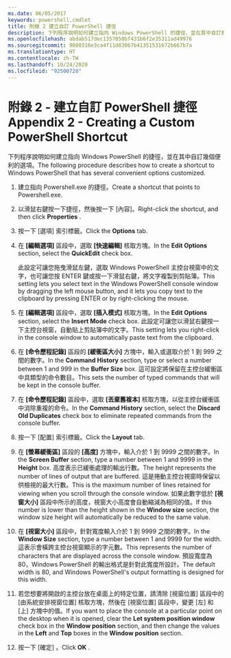 ```yaml
---
ms.date: 06/05/2017
keywords: powershell,cmdlet
title: 附錄 2 建立自訂 PowerShell 捷徑
description: 下列程序說明如何建立指向 Windows PowerShell 的捷徑，並在其中自訂幾個便利的選項。
ms.openlocfilehash: abdab517dec1357050bf431b6f2e35311ad49976
ms.sourcegitcommit: 9080316e3ca4f11d83067b41351531672b667b7a
ms.translationtype: HT
ms.contentlocale: zh-TW
ms.lasthandoff: 10/24/2020
ms.locfileid: "92500720"
---
```

# <a name="appendix-2---creating-a-custom-powershell-shortcut"></a><span data-ttu-id="f4bd7-104">附錄 2 - 建立自訂 PowerShell 捷徑</span><span class="sxs-lookup"><span data-stu-id="f4bd7-104">Appendix 2 - Creating a Custom PowerShell Shortcut</span></span>

<span data-ttu-id="f4bd7-105">下列程序說明如何建立指向 Windows PowerShell 的捷徑，並在其中自訂幾個便利的選項。</span><span class="sxs-lookup"><span data-stu-id="f4bd7-105">The following procedure describes how to create a shortcut to Windows PowerShell that has several convenient options customized.</span></span>

1. <span data-ttu-id="f4bd7-106">建立指向 Powershell.exe 的捷徑。</span><span class="sxs-lookup"><span data-stu-id="f4bd7-106">Create a shortcut that points to Powershell.exe.</span></span>

1. <span data-ttu-id="f4bd7-107">以滑鼠右鍵按一下捷徑，然後按一下 [內容]。</span><span class="sxs-lookup"><span data-stu-id="f4bd7-107">Right-click the shortcut, and then click **Properties** .</span></span>

1. <span data-ttu-id="f4bd7-108">按一下 [選項]  索引標籤。</span><span class="sxs-lookup"><span data-stu-id="f4bd7-108">Click the **Options** tab.</span></span>

1. <span data-ttu-id="f4bd7-109">在 **[編輯選項]** 區段中，選取 **[快速編輯]** 核取方塊。</span><span class="sxs-lookup"><span data-stu-id="f4bd7-109">In the **Edit Options** section, select the **QuickEdit** check box.</span></span>

    <span data-ttu-id="f4bd7-110">此設定可讓您拖曳滑鼠左鍵，選取 Windows PowerShell 主控台視窗中的文字，也可讓您按 ENTER 鍵或按一下滑鼠右鍵，將文字複製到剪貼簿。</span><span class="sxs-lookup"><span data-stu-id="f4bd7-110">This setting lets you select text in the Windows PowerShell console window by dragging the left  mouse button, and it lets you copy text to the clipboard by pressing ENTER or by right-clicking  the mouse.</span></span>

1. <span data-ttu-id="f4bd7-111">在 **[編輯選項]** 區段中，選取 **[插入模式]** 核取方塊。</span><span class="sxs-lookup"><span data-stu-id="f4bd7-111">In the **Edit Options** section, select the **Insert Mode** check box.</span></span> <span data-ttu-id="f4bd7-112">此設定可讓您以滑鼠右鍵按一下主控台視窗，自動貼上剪貼簿中的文字。</span><span class="sxs-lookup"><span data-stu-id="f4bd7-112">This setting lets you right-click in the console window to automatically paste text from the clipboard.</span></span>

1. <span data-ttu-id="f4bd7-113">在 **[命令歷程記錄]** 區段的 **[緩衝區大小]** 方塊中，輸入或選取介於 1 到 999 之間的數字。</span><span class="sxs-lookup"><span data-stu-id="f4bd7-113">In the **Command History** section, type or select a number between 1 and 999 in the **Buffer Size** box.</span></span> <span data-ttu-id="f4bd7-114">這可設定將保留在主控台緩衝區中具類型的命令數目。</span><span class="sxs-lookup"><span data-stu-id="f4bd7-114">This sets the number of typed commands that will be kept in the console buffer.</span></span>

1. <span data-ttu-id="f4bd7-115">在 **[命令歷程記錄]** 區段中，選取 **[丟棄舊複本]** 核取方塊，以從主控台緩衝區中消除重複的命令。</span><span class="sxs-lookup"><span data-stu-id="f4bd7-115">In the **Command History** section, select the **Discard Old Duplicates** check box to eliminate repeated commands from the console buffer.</span></span>

1. <span data-ttu-id="f4bd7-116">按一下 [配置]  索引標籤。</span><span class="sxs-lookup"><span data-stu-id="f4bd7-116">Click the **Layout** tab.</span></span>

1. <span data-ttu-id="f4bd7-117">在 **[螢幕緩衝區]** 區段的 **[高度]** 方塊中，輸入介於 1 到 9999 之間的數字。</span><span class="sxs-lookup"><span data-stu-id="f4bd7-117">In the **Screen Buffer** section, type a number between 1 and 9999 in the **Height** box.</span></span> <span data-ttu-id="f4bd7-118">高度表示已緩衝處理的輸出行數。</span><span class="sxs-lookup"><span data-stu-id="f4bd7-118">The height represents the number of lines of output that are buffered.</span></span> <span data-ttu-id="f4bd7-119">這是捲動主控台視窗時保留以供檢視的最大行數。</span><span class="sxs-lookup"><span data-stu-id="f4bd7-119">This is the maximum number of lines retained for viewing when you scroll through the console window.</span></span> <span data-ttu-id="f4bd7-120">如果此數字低於 **[視窗大小]** 區段中所示的高度，視窗大小高度會自動縮減為相同的值。</span><span class="sxs-lookup"><span data-stu-id="f4bd7-120">If this number is lower than the height shown in the **Window size** section, the window size height will automatically be reduced to the same value.</span></span>

1. <span data-ttu-id="f4bd7-121">在 **[視窗大小]** 區段中，針對寬度輸入介於 1 到 9999 之間的數字。</span><span class="sxs-lookup"><span data-stu-id="f4bd7-121">In the **Window Size** section, type a number between 1 and 9999 for the width.</span></span> <span data-ttu-id="f4bd7-122">這表示會橫跨主控台視窗顯示的字元數。</span><span class="sxs-lookup"><span data-stu-id="f4bd7-122">This represents the number of characters that are displayed across the console window.</span></span> <span data-ttu-id="f4bd7-123">預設寬度為 80，Windows PowerShell 的輸出格式是針對此寬度所設計。</span><span class="sxs-lookup"><span data-stu-id="f4bd7-123">The default width is 80, and Windows PowerShell's output formatting is designed for this width.</span></span>

1. <span data-ttu-id="f4bd7-124">若您想要將開啟的主控台放在桌面上的特定位置，請清除 [視窗位置] 區段中的 [由系統安排視窗位置] 核取方塊，然後在 [視窗位置] 區段中，變更 [左] 和 [上] 方塊中的值。</span><span class="sxs-lookup"><span data-stu-id="f4bd7-124">If you want to place the console at a particular point on the desktop when it is opened, clear  the **Let system position window** check box in the **Window position** section, and then change  the values in the **Left** and **Top** boxes in the **Window position** section.</span></span>

1. <span data-ttu-id="f4bd7-125">按一下 [確定]  。</span><span class="sxs-lookup"><span data-stu-id="f4bd7-125">Click **OK** .</span></span>
